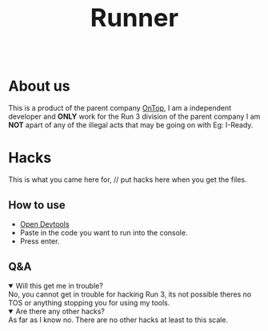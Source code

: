 <h1 style="font-size:50px;" align="center">Runner</h1> <br>

# About us
This is a product of the parent company [OnTop](https://discord.gg/WdaqErJWK5), I am a independent developer and __ONLY__ work for the Run 3 division of the parent company I am __NOT__ apart of any of the illegal acts that may be going on with Eg: I-Ready.

# Hacks
This is what you came here for, 
// put hacks here when you get the files.
## How to use
- [Open Devtools](https://balsamiq.com/support/faqs/browserconsole/#:~:text=To%20open%20the%20developer%20console,(on%20Windows%2FLinux).)
- Paste in the code you want to run into the console.
- Press enter.

## Q&A
<details open>
<summary>Will this get me in trouble?</summary>
No, you cannot get in trouble for hacking Run 3, its not possible theres no TOS or anything stopping you for using my tools.
</details>
<details open>
<summary>Are there any other hacks?</summary>
As far as I know no. There are no other hacks at least to this scale.
</details>

